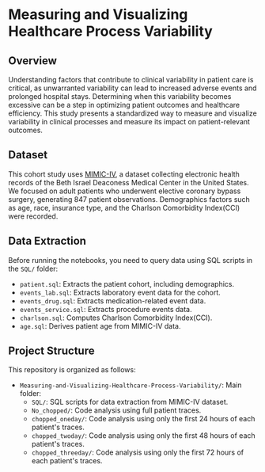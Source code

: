 # Measuring and Visualizing Healthcare Process Variability

## Overview

Understanding factors that contribute to clinical variability in patient care is critical, as unwarranted variability can lead to increased adverse events and prolonged hospital stays. Determining when this variability becomes excessive can be a step in optimizing patient outcomes and healthcare efficiency. This study presents a standardized way to measure and visualize variability in clinical processes and measure its impact on patient-relevant outcomes.

## Dataset

This cohort study uses [MIMIC-IV](https://physionet.org/content/mimiciv/2.2/), a dataset collecting electronic health records of the Beth Israel Deaconess Medical Center in the United States. We focused on adult patients who underwent elective coronary bypass surgery, generating 847 patient observations. Demographics factors such as age, race, insurance type, and the Charlson Comorbidity Index(CCI) were recorded.

## Data Extraction

Before running the notebooks, you need to query data using SQL scripts in the `SQL/` folder:

- `patient.sql`: Extracts the patient cohort, including demographics.
- `events_lab.sql`: Extracts laboratory event data for the cohort.
- `events_drug.sql`: Extracts medication-related event data.
- `events_service.sql`: Extracts procedure events data.
- `charlson.sql`: Computes Charlson Comorbidity Index(CCI).
- `age.sql`: Derives patient age from MIMIC-IV data.

## Project Structure

This repository is organized as follows:

- `Measuring-and-Visualizing-Healthcare-Process-Variability/`: Main folder:
  - `SQL/`: SQL scripts for data extraction from MIMIC-IV dataset.
  - `No_chopped/`: Code analysis using full patient traces.
  - `chopped_oneday/`: Code analysis using only the first 24 hours of each patient's traces.
  - `chopped_twoday/`: Code analysis using only the first 48 hours of each patient's traces.
  - `chopped_threeday/`: Code analysis using only the first 72 hours of each patient's traces.

